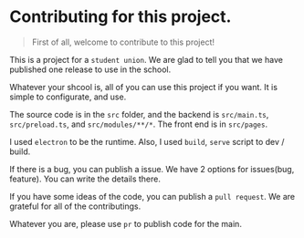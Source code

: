 # Contributing for this project.

> First of all, welcome to contribute to this project!

This is a project for a `student union`. We are glad to tell you that we have published one release to use in the school.

Whatever your shcool is, all of you can use this project if you want. It is simple to configurate, and use.

The source code is in the `src` folder, and the backend is `src/main.ts`, `src/preload.ts`, and `src/modules/**/*`. The front end is in `src/pages`.

I used `electron` to be the runtime. Also, I used `build`, `serve` script to dev / build.

If there is a bug, you can publish a issue. We have 2 options for issues(bug, feature). You can write the details there.

If you have some ideas of the code, you can publish a `pull request`. We are grateful for all of the contributings.

Whatever you are, please use `pr` to publish code for the main.
